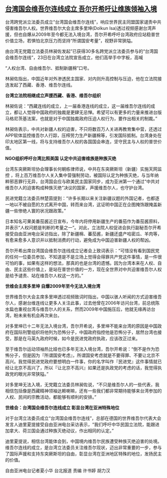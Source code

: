 <!--1619170790000-->
[台湾国会维吾尔连线成立 吾尔开希吁让维族领袖入境](https://www.rfa.org/mandarin/yataibaodao/gangtai/hx0423a-04232021053921.html)
------

<p class="p1">台湾跨党派立法委员成立“台湾国会维吾尔连线”，响应世界民主同盟国家谴责中共侵害维吾尔人权。世界维吾尔大会主席多里坤<span class="s1">(Dolkun Isa)</span>透过视频感谢台湾声援，但也自爆从<span class="s1">2009</span>年至今都无法入境台湾，吾尔开希呼吁台湾政府应站<span class="s2">稳</span>普世价值立场，若惧怕北京压力而坚持“所谓国安考量”，视野非常狭隘。</p><p class="p1">由台湾无党籍立法委员林昶佐发起”已获得<span class="s1">30</span>多名跨党派立法委员参与的“台湾国会维吾尔连线”，<span class="s1">23</span>日在台湾立法院宣告成立，他们高举手中字板，高喊<span class="s1"> </span></p><p class="p1">“人权台湾、自由维吾尔、抵制新疆棉”口号。</p><p class="p1">林昶佐指出，中国近年对外渗透民主国家、对内则升高控制与压迫，他在立法院接连发起了西藏、香港、维吾尔连线。</p><p class="p1"><strong>台湾立法院相继成立声援西藏、香港、维吾尔组织</strong></p><p class="p1">林昶佐说：“西藏连线的成立，上一届香港连线的成立，这一届维吾尔连线的成立，都让人觉得中国政府的独裁是更肆无忌惮。希望可以有更多的力量来推进台版马格尼茨基法案，也就是对于中国独裁政府压迫人权行为，要作出相关的制裁。”</p><p class="p1">林昶佐表示，中共对新疆人权的迫害，不只将数百万人关进再教育集中营，还透过<span class="s1">APP</span>软体监控维吾尔人行踪，压榨劳力生产新疆棉等，引发国际抵制。台湾身处在印太地区第一线，将与支持维吾尔人权的各国国会串连，坚守民主与人权的普世价值。</p><p class="p1"><strong><span class="s1">NGO</span>组织呼吁台湾比照美国<span class="s1"> </span>认定中共迫害维族是种族灭绝</strong></p><p class="p1">台湾东突厥斯坦协会理事长何朝栋律师说，中共在东突厥斯坦（新疆）实施天网监控<span class="s1"> </span>，将上百万维吾尔人关入集中营强制劳动，被国际认定为种族灭绝，与当年纳粹邪恶罪行无异，台湾国会应与欧美民主国家同步，成为亚洲第一个通过“中共对维吾尔人的迫害构成种族灭绝”决议的国家，声援维吾尔人，也守护台湾。</p><p class="p1">民进党籍立法委员林楚茵提到：“许多长期以来关注新疆议题的外国记者，也都逐一地以不被自愿的方式离开中国，转而来台湾，这证明中国正在企图掩饰跟掩盖新疆一些惨绝人寰的状况跟政策。”</p><p class="p1">日本知名可果美番茄酱近日宣布，今年内将停用新疆生产的番茄作为番茄酱原料，并表示“人权问题是判断的考量之一”。对此，立法院人权促进会执行副秘吾尔开希接受自由亚洲电台采访指出，除了新疆棉、蕃茄酱，新疆还盛产哈密瓜、羊肉等，有愈来愈多人意识并以抵制消费的行动，避免成为中国迫害新疆人权的帮凶。</p><p class="p1">吾尔开希出席台湾国会维吾尔连线成立记者会上致词表示：<span class="s1">“</span>可惜没有看到国民党的任何一位委员参加，不知道是不是立场上觉得会得罪共产党这件事情，是一件很可怕的事，如果有这样的想法，那真的也是台湾的遗憾。因为台湾本来在人权、自由、民主这些价值上，是站在普世价值的一方，现在全世界对中共迫害维吾尔人权是给予谴责、站在维吾尔人权这一方的。<span class="s1">”</span></p><p class="p1"><strong>世维会主席多里坤<span class="s1"> </span>自爆<span class="s1">2009</span>年至今无法入境台湾</strong></p><p class="p1">世界维吾尔大会主席多里坤透过视频致词时指出，中国以骇人听闻的方式迫害维吾尔人，感谢台维连线让更多人关注此事，过去他曾在<span class="s1">2006</span>年访问台湾，前总统陈水扁也重视台湾与维吾尔人的关系，然而<span class="s1">2009</span>年中国施压后，他就无缘再访台湾，盼未来有机会再次来台。</p><p class="p1">对多里坤已十二年无法入境台湾，吾尔开希说，多里坤不能来台湾的原因是中国政府在国际刑警组织将他列为恐怖分子，中国政府指控他是恐怖分子，居然台湾也接受，那是在马英九政府时候，如今是民进党政府执政，应该改正过来。</p><p class="p1">至于维吾尔运动领袖热比娅也已多年无法入境台湾，吾尔开希说：“倒不是作为恐怖分子，但是因为『所谓国安考<span class="s2">虑</span>』，所谓国安考<span class="s2">虑</span>就是不要得罪、不要让北京不高兴。我觉得民进党政府要想明白一件事，你的名字叫作『民进党』这件事情就已经让北京不高兴了，所以『让北京不高兴』如果还是执政党的考<span class="s2">虑</span>的话，我觉得执政党的眼光非常狭隘。”</p><p class="p1">对多里坤无法入境，无党籍立法委员林昶佐说，“不只是维吾尔人的一些代表，我相信包括像是西藏精神领袖达赖喇嘛，还有一些我们都非常期待能够来台湾参加的人权、民间的宗教活动，都能够有顺利的安排。”</p><p class="p1"><strong>世维会：台湾国会维吾尔连线成立<span class="s1"> </span>彰显台湾在亚洲特殊地位</strong></p><p class="p1">对于台湾立法委员成立“台湾国会维吾尔连线”，总部在德国的世界维吾尔代表大会发言人迪里夏提接受自由亚洲电台采访表示，“我们呼吁中华民国立法院，能跟进加拿大、荷兰国会通过种族灭绝动议，作出相同的认定。”</p><p class="p1">迪里夏提说，相信台湾能体会到，中国境内维吾尔民族遭受种族灭绝迫害的处境。维吾尔连线的成立，是台湾立法委员关注维吾尔现状，<span class="s2">迈</span>出非常重要的一步，参与了国际声援和支持东突厥斯坦的自由，彰显台湾在亚洲地区特殊的地位，发扬民主的价值。</p><p class="p2"></p><p class="p1">自由亚洲电台记者夏小华<span class="s1"> </span>台北报道<span class="s1"> </span>责编<span class="s1"> </span>许书婷<span class="s1"> </span>胡力汉</p><p class="p2"></p><p class="p2"></p><p class="p2"></p>
